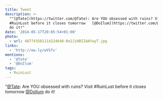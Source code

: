 ```yaml
---
title: Tweet
description: >-
  ""[@Tate](https://twitter.com/@Tate): Are YOU obsessed with ruins? Visit
  #RuinLust before it closes tomorrow   [@DoIlum](https://twitter.com/@DoIlum)
  do it!"
date: '2014-05-17T20:05:54+01:00'
photo:
  - url: 467743581114224640-Bn2JiHBIIAAfwyT.jpg
links:
  - 'http://ow.ly/wVSfv'
mentions:
  - '@Tate'
  - '@DoIlum'
tags:
  - RuinLust
---
```

"[@Tate](https://twitter.com/@Tate): Are YOU obsessed with ruins? Visit #RuinLust before it closes tomorrow   [@DoIlum](https://twitter.com/@DoIlum) do it!
